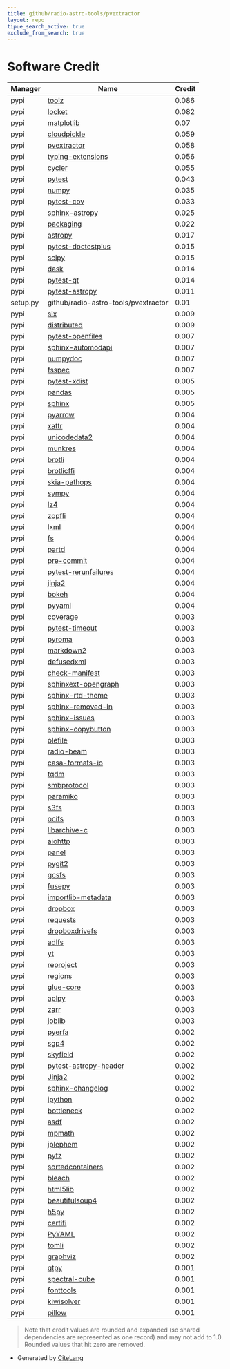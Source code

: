 ```yaml
---
title: github/radio-astro-tools/pvextractor
layout: repo
tipue_search_active: true
exclude_from_search: true
---
```

# Software Credit

|Manager|Name|Credit|
|-------|----|------|
|pypi|[toolz](https://github.com/pytoolz/toolz/)|0.086|
|pypi|[locket](http://github.com/mwilliamson/locket.py)|0.082|
|pypi|[matplotlib](https://matplotlib.org)|0.07|
|pypi|[cloudpickle](https://github.com/cloudpipe/cloudpickle)|0.059|
|pypi|[pvextractor](http://pvextractor.readthedocs.io)|0.058|
|pypi|[typing-extensions](https://pypi.org/project/typing-extensions)|0.056|
|pypi|[cycler](https://github.com/matplotlib/cycler)|0.055|
|pypi|[pytest](https://pypi.org/project/pytest)|0.043|
|pypi|[numpy](https://pypi.org/project/numpy)|0.035|
|pypi|[pytest-cov](https://pypi.org/project/pytest-cov)|0.033|
|pypi|[sphinx-astropy](https://pypi.org/project/sphinx-astropy)|0.025|
|pypi|[packaging](https://pypi.org/project/packaging)|0.022|
|pypi|[astropy](http://astropy.org)|0.017|
|pypi|[pytest-doctestplus](https://pypi.org/project/pytest-doctestplus)|0.015|
|pypi|[scipy](https://pypi.org/project/scipy)|0.015|
|pypi|[dask](https://github.com/dask/dask/)|0.014|
|pypi|[pytest-qt](https://pypi.org/project/pytest-qt)|0.014|
|pypi|[pytest-astropy](https://pypi.org/project/pytest-astropy)|0.011|
|setup.py|github/radio-astro-tools/pvextractor|0.01|
|pypi|[six](https://pypi.org/project/six)|0.009|
|pypi|[distributed](https://pypi.org/project/distributed)|0.009|
|pypi|[pytest-openfiles](https://pypi.org/project/pytest-openfiles)|0.007|
|pypi|[sphinx-automodapi](https://pypi.org/project/sphinx-automodapi)|0.007|
|pypi|[numpydoc](https://pypi.org/project/numpydoc)|0.007|
|pypi|[fsspec](http://github.com/fsspec/filesystem_spec)|0.007|
|pypi|[pytest-xdist](https://github.com/pytest-dev/pytest-xdist)|0.005|
|pypi|[pandas](https://pypi.org/project/pandas)|0.005|
|pypi|[sphinx](https://pypi.org/project/sphinx)|0.005|
|pypi|[pyarrow](https://pypi.org/project/pyarrow)|0.004|
|pypi|[xattr](https://pypi.org/project/xattr)|0.004|
|pypi|[unicodedata2](https://pypi.org/project/unicodedata2)|0.004|
|pypi|[munkres](https://pypi.org/project/munkres)|0.004|
|pypi|[brotli](https://pypi.org/project/brotli)|0.004|
|pypi|[brotlicffi](https://pypi.org/project/brotlicffi)|0.004|
|pypi|[skia-pathops](https://pypi.org/project/skia-pathops)|0.004|
|pypi|[sympy](https://pypi.org/project/sympy)|0.004|
|pypi|[lz4](https://pypi.org/project/lz4)|0.004|
|pypi|[zopfli](https://pypi.org/project/zopfli)|0.004|
|pypi|[lxml](https://pypi.org/project/lxml)|0.004|
|pypi|[fs](https://pypi.org/project/fs)|0.004|
|pypi|[partd](http://github.com/dask/partd/)|0.004|
|pypi|[pre-commit](https://pypi.org/project/pre-commit)|0.004|
|pypi|[pytest-rerunfailures](https://pypi.org/project/pytest-rerunfailures)|0.004|
|pypi|[jinja2](https://pypi.org/project/jinja2)|0.004|
|pypi|[bokeh](https://pypi.org/project/bokeh)|0.004|
|pypi|[pyyaml](https://pypi.org/project/pyyaml)|0.004|
|pypi|[coverage](https://github.com/nedbat/coveragepy)|0.003|
|pypi|[pytest-timeout](https://pypi.org/project/pytest-timeout)|0.003|
|pypi|[pyroma](https://pypi.org/project/pyroma)|0.003|
|pypi|[markdown2](https://pypi.org/project/markdown2)|0.003|
|pypi|[defusedxml](https://pypi.org/project/defusedxml)|0.003|
|pypi|[check-manifest](https://pypi.org/project/check-manifest)|0.003|
|pypi|[sphinxext-opengraph](https://pypi.org/project/sphinxext-opengraph)|0.003|
|pypi|[sphinx-rtd-theme](https://pypi.org/project/sphinx-rtd-theme)|0.003|
|pypi|[sphinx-removed-in](https://pypi.org/project/sphinx-removed-in)|0.003|
|pypi|[sphinx-issues](https://pypi.org/project/sphinx-issues)|0.003|
|pypi|[sphinx-copybutton](https://pypi.org/project/sphinx-copybutton)|0.003|
|pypi|[olefile](https://pypi.org/project/olefile)|0.003|
|pypi|[radio-beam](http://radio_beam.readthedocs.org)|0.003|
|pypi|[casa-formats-io](http://casa-formats-io.readthedocs.org)|0.003|
|pypi|[tqdm](https://pypi.org/project/tqdm)|0.003|
|pypi|[smbprotocol](https://pypi.org/project/smbprotocol)|0.003|
|pypi|[paramiko](https://pypi.org/project/paramiko)|0.003|
|pypi|[s3fs](https://pypi.org/project/s3fs)|0.003|
|pypi|[ocifs](https://pypi.org/project/ocifs)|0.003|
|pypi|[libarchive-c](https://pypi.org/project/libarchive-c)|0.003|
|pypi|[aiohttp](https://pypi.org/project/aiohttp)|0.003|
|pypi|[panel](https://pypi.org/project/panel)|0.003|
|pypi|[pygit2](https://pypi.org/project/pygit2)|0.003|
|pypi|[gcsfs](https://pypi.org/project/gcsfs)|0.003|
|pypi|[fusepy](https://pypi.org/project/fusepy)|0.003|
|pypi|[importlib-metadata](https://pypi.org/project/importlib-metadata)|0.003|
|pypi|[dropbox](https://pypi.org/project/dropbox)|0.003|
|pypi|[requests](https://pypi.org/project/requests)|0.003|
|pypi|[dropboxdrivefs](https://pypi.org/project/dropboxdrivefs)|0.003|
|pypi|[adlfs](https://pypi.org/project/adlfs)|0.003|
|pypi|[yt](https://pypi.org/project/yt)|0.003|
|pypi|[reproject](https://pypi.org/project/reproject)|0.003|
|pypi|[regions](https://pypi.org/project/regions)|0.003|
|pypi|[glue-core](https://pypi.org/project/glue-core)|0.003|
|pypi|[aplpy](https://pypi.org/project/aplpy)|0.003|
|pypi|[zarr](https://pypi.org/project/zarr)|0.003|
|pypi|[joblib](https://pypi.org/project/joblib)|0.003|
|pypi|[pyerfa](https://github.com/liberfa/pyerfa)|0.002|
|pypi|[sgp4](https://github.com/brandon-rhodes/python-sgp4)|0.002|
|pypi|[skyfield](http://github.com/brandon-rhodes/python-skyfield/)|0.002|
|pypi|[pytest-astropy-header](https://pypi.org/project/pytest-astropy-header)|0.002|
|pypi|[Jinja2](https://pypi.org/project/Jinja2)|0.002|
|pypi|[sphinx-changelog](https://pypi.org/project/sphinx-changelog)|0.002|
|pypi|[ipython](https://pypi.org/project/ipython)|0.002|
|pypi|[bottleneck](https://pypi.org/project/bottleneck)|0.002|
|pypi|[asdf](https://pypi.org/project/asdf)|0.002|
|pypi|[mpmath](https://pypi.org/project/mpmath)|0.002|
|pypi|[jplephem](https://pypi.org/project/jplephem)|0.002|
|pypi|[pytz](https://pypi.org/project/pytz)|0.002|
|pypi|[sortedcontainers](https://pypi.org/project/sortedcontainers)|0.002|
|pypi|[bleach](https://pypi.org/project/bleach)|0.002|
|pypi|[html5lib](https://pypi.org/project/html5lib)|0.002|
|pypi|[beautifulsoup4](https://pypi.org/project/beautifulsoup4)|0.002|
|pypi|[h5py](https://pypi.org/project/h5py)|0.002|
|pypi|[certifi](https://pypi.org/project/certifi)|0.002|
|pypi|[PyYAML](https://pypi.org/project/PyYAML)|0.002|
|pypi|[tomli](https://pypi.org/project/tomli)|0.002|
|pypi|[graphviz](https://pypi.org/project/graphviz)|0.002|
|pypi|[qtpy](https://github.com/spyder-ide/qtpy)|0.001|
|pypi|[spectral-cube](http://spectral-cube.readthedocs.org)|0.001|
|pypi|[fonttools](http://github.com/fonttools/fonttools)|0.001|
|pypi|[kiwisolver](https://github.com/nucleic/kiwi)|0.001|
|pypi|[pillow](https://python-pillow.org)|0.001|


> Note that credit values are rounded and expanded (so shared dependencies are represented as one record) and may not add to 1.0. Rounded values that hit zero are removed.


- Generated by [CiteLang](https://github.com/vsoch/citelang)
